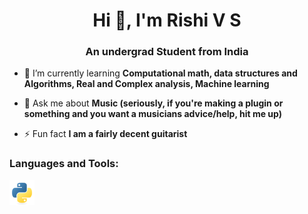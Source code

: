 <h1 align="center">Hi 👋, I'm Rishi V S</h1>
<h3 align="center">An undergrad Student from India</h3>

- 🌱 I’m currently learning **Computational math, data structures and Algorithms, Real and Complex analysis, Machine learning**

- 💬 Ask me about **Music (seriously, if you're making a plugin or something and you want a musicians advice/help, hit me up)**

- ⚡ Fun fact **I am a fairly decent guitarist**

<p align="left">
</p>

<h3 align="left">Languages and Tools:</h3>
<p align="left"> <a href="https://www.python.org" target="_blank" rel="noreferrer"> <img src="https://raw.githubusercontent.com/devicons/devicon/master/icons/python/python-original.svg" alt="python" width="40" height="40"/> </a> </p>
